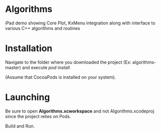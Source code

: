 # Algorithms

iPad demo showing Core Plot, KxMenu integration along with interface to various  C++ algorithms and routines


# Installation

Navigate to the folder where you downloaded the project (Ex: algorithms-master) and execute *pod install*

(Assume that CocoaPods is installed on your system).



# Launching

Be sure to open **Algorithms.xcworkspace** and not Algorithms.xcodeproj since the project relies on Pods.

Build and Run.


